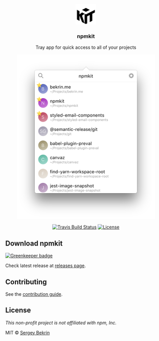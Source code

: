 <p align="center">
  <img src="https://raw.githubusercontent.com/npmkit/npmkit/master/.github/npmkit-logo.svg?sanitize=true" height="64" />
  <h3 align="center">npmkit</h3>
  <p align="center">Tray app for quick access to all of your projects</p>
  <p align="center">
    <img
      src="https://raw.githubusercontent.com/npmkit/npmkit/master/.github/preview.png"
      width="432"
      height="512"
      alt="npmkit preview"
    />
  </p>
  <p align="center">
    <a href="https://travis-ci.org/npmkit/npmkit"><img src="https://img.shields.io/travis/npmkit/npmkit/master.svg" alt="Travis Build Status" /></a>
    <a href="https://github.com/npmkit/npmkit/blob/master/license.md"><img src="https://img.shields.io/github/license/npmkit/npmkit.svg?maxAge=2592000" alt="License" /></a>
  </p>
</p>

## Download npmkit

[![Greenkeeper badge](https://badges.greenkeeper.io/npmkit/npmkit.svg)](https://greenkeeper.io/)

Check latest release at
[releases page](https://github.com/npmkit/npmkit/releases).

## Contributing

See the [contribution guide](./contributing.md).

## License

_This non-profit project is not affiliated with npm, Inc._

MIT &copy; [Sergey Bekrin](http://bekrin.me)
